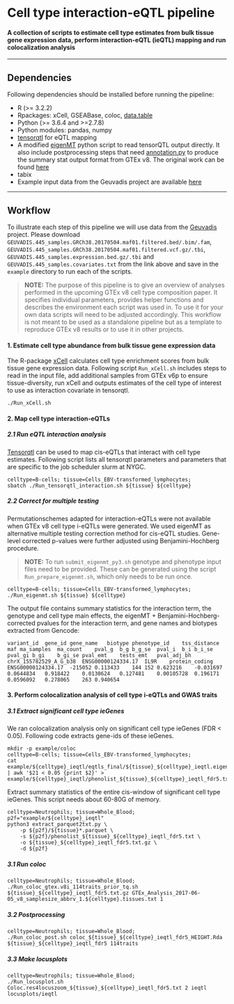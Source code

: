 # Cell type interaction-eQTL pipeline
#### A collection of scripts to estimate cell type estimates from bulk tissue gene expression data, perform interaction-eQTL (ieQTL) mapping and run colocalization analysis
---

## Dependencies

Following dependencies should be installed before running the pipeline:
- R (>= 3.2.2)
- Rpackages: xCell, GSEABase, coloc, [data.table](https://cran.r-project.org/package=data.table)
- Python (>= 3.6.4 and >=2.7.8)
- Python modules: pandas, numpy
- [tensorqtl](https://github.com/broadinstitute/tensorqtl) for eQTL mapping
- A modified [eigenMT](https://github.com/francois-a/eigenMT) python script to read tensorQTL output directly. It also include postprocessing steps that need [annotation.py](https://github.com/francois-a/rnaseq-utils) to produce the summary stat output format from GTEx v8. The original work can be found [here](https://www.sciencedirect.com/science/article/pii/S0002929715004929?via%3Dihub)
- tabix
- Example input data from the Geuvadis project are available [here](https://personal.broadinstitute.org/francois/geuvadis/)
---

## Workflow

To illustrate each step of this pipeline we will use data from the [Geuvadis](https://www.ebi.ac.uk/arrayexpress/experiments/E-GEUV-1/) project. Please download `GEUVADIS.445_samples.GRCh38.20170504.maf01.filtered.bed/.bim/.fam`, `GEUVADIS.445_samples.GRCh38.20170504.maf01.filtered.vcf.gz/.tbi`, `GEUVADIS.445_samples.expression.bed.gz/.tbi` and `GEUVADIS.445_samples.covariates.txt` from the link above and save in the `example` directory to run each of the scripts.

> **NOTE:** The purpose of this pipeline is to give an overview of analyses performed in the upcoming GTEx v8 cell type composition paper. It specifies individual parameters, provides helper functions and describes the environment each script was used in. To use it for your own data scripts will need to be adjusted accordingly. This workflow is not meant to be used as a standalone pipeline but as a template to reproduce GTEx v8 results or to use it in other projects.

#### 1. Estimate cell type abundance from bulk tissue gene expression data
The R-package [xCell](https://genomebiology.biomedcentral.com/articles/10.1186/s13059-017-1349-1) calculates cell type enrichment scores from bulk tissue gene expression data. Following script `Run_xCell.sh` includes steps to read in the input file, add additional samples from GTEx v6p to ensure tissue-diversity, run xCell and outputs estimates of the cell type of interest to use as interaction covariate in tensorqtl.

```shell
./Run_xCell.sh
```
#### 2. Map cell type interaction-eQTLs

##### 2.1 Run eQTL interaction analysis
[Tensorqtl](https://www.biorxiv.org/content/10.1101/470138v3) can be used to map cis-eQTLs that interact with cell type estimates. Following script lists all tensorqtl parameters and parameters that are specific to the job scheduler slurm at NYGC.

```shell
celltype=B-cells; tissue=Cells_EBV-transformed_lymphocytes;
sbatch ./Run_tensorqtl_interaction.sh ${tissue} ${celltype}
```
##### 2.2 Correct for multiple testing
Permutationschemes adapted for interaction-eQTLs were not available when GTEx v8 cell type i-eQTLs were generated. We used eigenMT as alternative multiple testing correction method for cis-eQTL studies. Gene-level corrected p-values were further adjusted using Benjamini-Hochberg procedure.
> **NOTE:** To run `submit_eigenmt_py3.sh` genotype and phenotype input files need to be provided. These can be generated using the script `Run_prepare_eigenmt.sh`, which only needs to be run once.

```shell
celltype=B-cells; tissue=Cells_EBV-transformed_lymphocytes;
./Run_eigenmt.sh ${tissue} ${celltype}
```
The output file contains summary statistics for the interaction term, the genotype and cell type main effects, the eigenMT + Benjamini-Hochberg-corrected pvalues for the interaction term, and gene names and biotypes extracted from Gencode:
```
variant_id	gene_id	gene_name	biotype	phenotype_id	tss_distance	maf	ma_samples	ma_count	pval_g	b_g	b_g_se	pval_i	b_i	b_i_se	pval_gi	b_gi	b_gi_se	pval_emt	tests_emt	pval_adj_bh
chrX_155782529_A_G_b38	ENSG00000124334.17	IL9R	protein_coding	ENSG00000124334.17	-215052	0.113433	144	152	0.623216	-0.031697	0.0644834	0.918422	0.0130624	0.127481	0.00105728	0.196171	0.0596092	0.278065	263	0.940654
```

#### 3. Perform colocalization analysis of cell type i-eQTLs and GWAS traits

##### 3.1 Extract significant cell type ieGenes
We ran colocalization analysis only on significant cell type ieGenes (FDR < 0.05). Following code extracts gene-ids of these ieGenes.
```shell
mkdir -p example/coloc
celltype=B-cells; tissue=Cells_EBV-transformed_lymphocytes;
cat example/${celltype}_ieqtl/eqtls_final/${tissue}_${celltype}_ieqtl.eigenMT.annotated.txt | awk '$21 < 0.05 {print $2}' > example/${celltype}_ieqtl/phenolist_${tissue}_${celltype}_ieqtl_fdr5.txt
```

Extract summary statistics of the entire cis-window of significant cell type ieGenes. This script needs about 60-80G of memory.
```shell
celltype=Neutrophils; tissue=Whole_Blood;
p2f="example/${celltype}_ieqtl"
python3 extract_parquet2txt.py \
    -p ${p2f}/${tissue}*.parquet \
    -s ${p2f}/phenolist_${tissue}_${celltype}_ieqtl_fdr5.txt \
    -o ${tissue}_${celltype}_ieqtl_fdr5.txt.gz \
    -d ${p2f}
```

##### 3.1 Run coloc
```shell
celltype=Neutrophils; tissue=Whole_Blood;
./Run_coloc_gtex.v8i_114traits_prior_tq.sh ${tissue}_${celltype}_ieqtl_fdr5.txt.gz GTEx_Analysis_2017-06-05_v8_samplesize_abbrv_1.${celltype}.tissues.txt 1
```

##### 3.2 Postprocessing
```shell
celltype=Neutrophils; tissue=Whole_Blood;
./Run_coloc_post.sh coloc_${tissue}_${celltype}_ieqtl_fdr5_HEIGHT.Rda ${tissue}_${celltype}_ieqtl_fdr5 114traits
```

##### 3.3 Make locusplots
```shell
celltype=Neutrophils; tissue=Whole_Blood;
./Run_locusplot.sh Coloc.res4locuszoom_${tissue}_${celltype}_ieqtl_fdr5.txt 2 ieqtl locusplots/ieqtl
```
